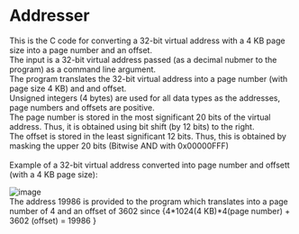 # Addresser
This is the C code for converting a 32-bit virtual address with a 4 KB page size into a page number and an offset. <br/>
The input is a 32-bit virtual address passed (as a decimal nubmer to the program) as a command line argument. <br/>
The program translates the 32-bit virtual address into a page number (with page size 4 KB) and and offset. <br/>
Unsigned integers (4 bytes) are used for all data types as the addresses, page numbers and offsets are positive. <br/>
The page number is stored in the most significant 20 bits of the virtual address. Thus, it is obtained using bit shift (by 12 bits) to the right.<br/>
The offset is stored in the least significant 12 bits. Thus, this is obtained by masking the upper 20 bits (Bitwise AND with 0x00000FFF) <br/>
<br/>
Example of a 32-bit virtual address converted into page number and offsett (with a 4 KB page size): <br/>

![image](https://user-images.githubusercontent.com/60248071/141734043-0ad13cca-5315-4190-b942-c014e4d61ef3.png)
<br/> The address 19986 is provided to the program which translates into a page number of 4 and an offset of 3602 since {4*1024(4 KB)*4(page number) + 3602 (offset) = 19986 } 
